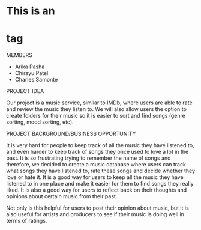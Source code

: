 # This is an <h1> tag

MEMBERS
 * Arika Pasha
 * Chirayu Patel
 * Charles Samonte
 
PROJECT IDEA

Our project is a music service, similar to IMDb, where users are able to rate and review the music they listen to. We will also allow users the option to create folders for their music so it is easier to sort and find songs (genre sorting, mood sorting, etc). 

PROJECT BACKGROUND/BUSINESS OPPORTUNITY

It is very hard for people to keep track of all the music they have listened to, and even harder to keep track of songs they once used to love a lot in the past. It is so frustrating trying to remember the name of songs and therefore, we decided to create a music database where users can track what songs they have listened to, rate these songs and decide whether they love or hate it. It is a good way for users to keep all the music they have listened to in one place and make it easier for them to find songs they really liked. It is also a good way for users to reflect back on their thoughts and opinions about certain music from their past. 

Not only is this helpful for users to post their opinion about music, but it is also useful for artists and producers to see if their music is doing well in terms of ratings.
